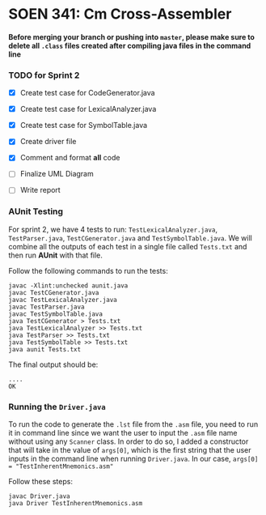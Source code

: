 
# SOEN 341: Cm Cross-Assembler

#### Before merging your branch or pushing into `master`, please make sure to delete all `.class` files created after compiling java files in the command line

### **TODO for Sprint 2**  

- [x]  Create test case for CodeGenerator.java
- [x]  Create test case for LexicalAnalyzer.java
- [x]  Create test case for SymbolTable.java
- [x] Create driver file
- [x] Comment and format **all** code
- [ ] Finalize UML Diagram
- [ ] Write report


### **AUnit Testing**  

For sprint 2, we have 4 tests to run: `TestLexicalAnalyzer.java`, `TestParser.java`, `TestCGenerator.java` and `TestSymbolTable.java`.
We will combine all the outputs of each test in a single file called `Tests.txt` and then run **AUnit** with that file.

Follow the following commands to run the tests: 

```
javac -Xlint:unchecked aunit.java
javac TestCGenerator.java
javac TestLexicalAnalyzer.java 
javac TestParser.java 
javac TestSymbolTable.java 
java TestCGenerator > Tests.txt
java TestLexicalAnalyzer >> Tests.txt 
java TestParser >> Tests.txt 
java TestSymbolTable >> Tests.txt
java aunit Tests.txt
```

The final output should be:

```
....
OK
```

### Running the `Driver.java`
To run the code to generate the `.lst` file from the `.asm` file, you need to run it in command line since we want the user to input the `.asm` file name
without using any `Scanner` class. In order to do so, I added a constructor that will take in the value of `args[0]`, which is the first string that the user inputs in the command line when running `Driver.java`. In our case, `args[0] = "TestInherentMnemonics.asm"`

Follow these steps:

```
javac Driver.java
java Driver TestInherentMnemonics.asm
```
